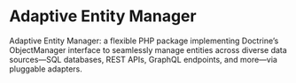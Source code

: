 # Adaptive Entity Manager
Adaptive Entity Manager: a flexible PHP package implementing Doctrine’s ObjectManager interface to seamlessly manage entities across diverse data sources—SQL databases, REST APIs, GraphQL endpoints, and more—via pluggable adapters.

